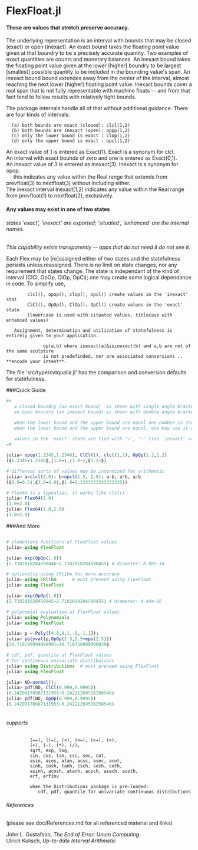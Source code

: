 # FlexFloat.jl   
####




#### These are values that stretch preserve accuracy.

The underlying representation is an interval with bounds that may be closed (exact) or open (inexact).  An exact bound takes the floating point value given at that boundry to be a precisely accurate quantity.  Two examples of exact quantities are counts and monetary balances. An inexact bound takes the floating point value given at the lower [higher] boundry to be largest [smallest] possible quantity to be included in the bounding value's span.  An inexact bound bound extendes away from the center of the interval, almost reaching the next lower [higher] floating point value.  Inexact bounds cover a real span that is not fully representable with machine floats -- and from that fact tend to follow results with relatively tight bounds.

The package internals handle all of that without additional guidance.  There are four kinds of intervals:

      (a) both bounds are exact (closed): clcl(1,2)
      (b) both bounds are inexact (open): oppp(1,2)
      (c) only the lower bound is exact : clop(1,2)
      (d) only the upper bound is exact : opcl(1,2)

An exact value of 1 is entered as Exact(1).  Exact is a synonym for clcl.</br>
An interval with exact bounds of zero and one is entered as Exact(0,1).</br>
An inexact value of 3 is entered as Inexact(3).  Inexact is a synonym for opop.</br>
&nbsp;&nbsp;&nbsp;&nbsp;&nbsp;this indicates any value within the Real range that extends from prevfloat(3) to nextfloat(3) without including either.</br>
The inexact interval Inexact(1,2) indicates any value within the Real range from prevfloat(1) to nextfloat(2), exclusively.

#### Any values may exist in one of two states
###### states 'exact', 'inexact' are exported;  'situated', 'enhanced' are the internal names.

*This capability exists transparently -- apps that do not need it do not see it.*

Each Flex may be [re]assigned either of two states and the statefulness persists unless reassigned.
There is no limit on state changes, nor any requirement that states change.  The state is independant of the kind of interval (ClCl, OpOp, ClOp, OpCl); one may create some logical dependance in code. To simplify use, 

            clcl(), opop(), clop(), opcl() create values in the 'inexact' stat
            ClCl(), OpOp(), ClOp(), OpCl() create values in the 'exact' state
            (lowercase is used with situated values, titlecase with enhanced values)

       Assignment, determination and utilization of statefulness is entirely given to your application.
       
                  op(a,b) where isexact(a)&isinexact(b) and a,b are not of the same sculpture
                  is not predefinded, nor are associated conversions .. **encode your intent**.

The file 'src/type/cvtqualia.jl' has the comparison and conversion defaults for statefulness.

 



###Quick Guide

```julia
#=
   a closed boundry (an exact bound)  is shown with single angle brackets
   an open boundry (an inexact bound) is shown with double angle brackets

   when the lower bound and the upper bound are equal one number is shown
   when the lower bound and the upper bound are equal, one may use it alone
   
   values in the 'exact' state are tied with '⌁', '~' ties 'inexact' values
=#

julia> opop(1.2345,1.2346), ClCl(1), clcl(1,1), OpOp(1.2,1.2)
(⟪1.2345⌁1.2346⟫,⟨1.0⌁⟩,⟨1.0~⟩,⟪1.2~⟫)

# different sorts of values may be intermixed for arithmetic
julia> a=clcl(2.0); b=opcl(1.5, 2.0); a-b, a*b, a/b
(⟪0.0⌁0.5⟩,⟪3.0⌁4.0⟩,⟪1.0⌁1.3333333333333335⟩)

# Flex64 is a typealias, it works like clcl()
julia> Flex64(1.0)
⟨1.0⌁2.0⟩
julia> Flex64(1.0,2.0)
⟨1.0⌁2.0⟩

```

###And More

```julia

# elementary functions of FlexFloat values
julia> using FlexFloat

julia> exp(OpOp(1.0))
⟨2.7182818284590446~2.7182818284590455⟩ # diameter: 8.88e-16

# optionally using CRlibm for more accuracy
julia> using CRlibm      # must preceed using FlexFloat
julia> using FlexFloat

julia> exp(OpOp(1.0))
⟨2.718281828459045~2.7182818284590455⟩ # diameter: 4.44e-16

# polynomial evaluation at FlexFloat values
julia> using Polynomials
julia> using FlexFloat

julia> p = Poly([4.0,8,1,-5,-1,1]);
julia> polyval(p,OpOp(2.5,2.5+eps(2.5)))
⟪10.718749999999991~10.718750000000039⟫

# cdf, pdf, quantile at FlexFloat values
# for continuous univariate distributions
julia> using Distributions  # must preceed using FlexFloat
julia> using FlexFloat

julia> ND=normal();
julia> pdf(ND, ClCl(0.999,0.9995))
⟨0.24209170987131956~0.24221269516298546⟩
julia> pdf(ND, OpOp(0.999,0.9995))
⟨0.24209170987131953~0.24221269516298546⟩



```

###### supports
             (==), (!=), (<), (<=), (>=), (>),
             (+), (-), (*), (/),
             sqrt, exp, log,
             sin, cos, tan, csc, sec, cot,
             asin, acos, atan, acsc, asec, acot,
             sinh, cosh, tanh, csch, sech, coth,
             asinh, acosh, atanh, acsch, asech, acoth,
             erf, erfinv

             when the Distributions package is pre-loaded:
                cdf, pdf, quantile for univariate continuous distributions

###### References
(please see doc/References.md for all referenced material and links)

John L. Gustafson, *The End of Error: Unum Computing*</br>
Ulrich Kulisch, *Up-to-date Interval Arithmetic*
